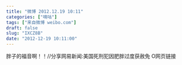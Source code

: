 ```yaml
---
title: "微博 2012.12.19 10:11"
categories: ["嘀咕"]
tags: ["来自微博 weibo.com"]
draft: false
slug: "IXCZ8B"
date: "2012-12-19 10:11:00"
---
```


<p>胖子的福音啊！！//分享网易新闻:美国死刑犯因肥胖过度获赦免 O网页链接 ​​​​</p>
